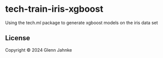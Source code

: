 # tech-train-iris-xgboost

Using the tech.ml package to generate xgboost models on the iris data set

## License

Copyright © 2024 Glenn Jahnke

